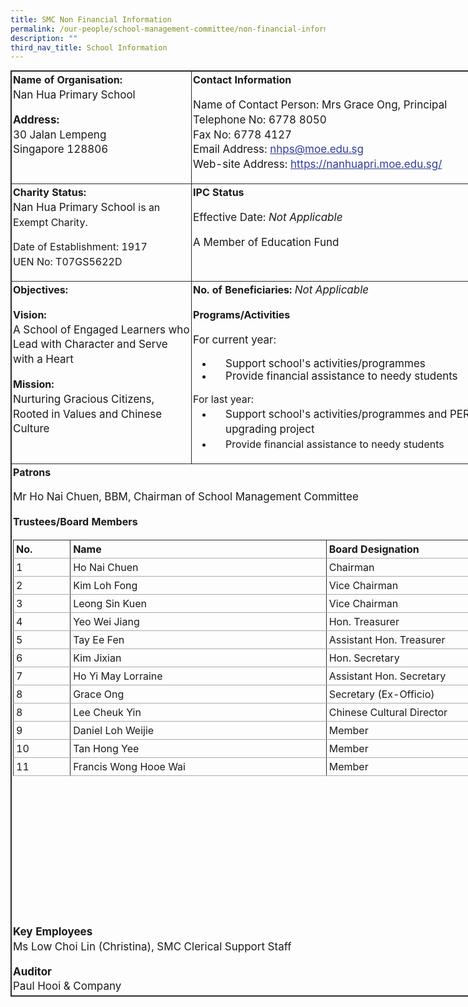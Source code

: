```yaml
---
title: SMC Non Financial Information
permalink: /our-people/school-management-committee/non-financial-information/
description: ""
third_nav_title: School Information
---
```

<table class="iveo_table ives_tab_dark" width="667" style="margin: 0px; outline: 0px; padding: 0px; border-collapse: collapse; border: 1px solid rgb(42, 42, 42); border-spacing: 1px; width: 747.766px;"><tbody class="" style="margin: 0px; outline: 0px; padding: 0px;"><tr class="" valign="top" style="margin: 0px; outline: 0px; padding: 0px;"><td width="288" class="" style="margin: 0px; outline: 0px; padding: 2px; text-align: center; border: 1px solid rgb(42, 42, 42); width: 290px;"><p class="" style="margin: 0px 0px 1em; outline: 0px; padding: 0px; line-height: 23.8px; text-align: left;"><b class="" style="margin: 0px; outline: 0px; padding: 0px;"><span lang="EN-GB" class="" style="margin: 0px; outline: 0px; padding: 0px;">Name of Organisation:<br style="margin: 0px; outline: 0px; padding: 0px;"></span></b><span style="margin: 0px; outline: 0px; padding: 0px; font-size: 1.0625rem;">Nan Hua Primary School</span></p><p class="" style="margin: 0px 0px 1em; outline: 0px; padding: 0px; line-height: 23.8px; text-align: left;"><b class="" style="margin: 0px; outline: 0px; padding: 0px; font-size: 1.0625rem;"><span lang="EN-GB" class="" style="margin: 0px; outline: 0px; padding: 0px;">Address:<br style="margin: 0px; outline: 0px; padding: 0px;"></span></b><span style="margin: 0px; outline: 0px; padding: 0px; font-size: 1.0625rem;">30 Jalan Lempeng<br style="margin: 0px; outline: 0px; padding: 0px;"></span><span style="margin: 0px; outline: 0px; padding: 0px; font-size: 1.0625rem;">Singapore 128806</span></p></td><td width="379" class="" style="margin: 0px; outline: 0px; padding: 2px; text-align: center; border: 1px solid rgb(42, 42, 42); width: 457px;"><p class="" style="margin: 0px 0px 1em; outline: 0px; padding: 0px; line-height: 23.8px; text-align: left;"><b class="" style="margin: 0px; outline: 0px; padding: 0px;"><span lang="EN-GB" class="" style="margin: 0px; outline: 0px; padding: 0px;">Contact Information</span></b></p><p class="" style="margin: 0px 0px 1em; outline: 0px; padding: 0px; line-height: 23.8px; text-align: left;"><span style="margin: 0px; outline: 0px; padding: 0px; font-size: 1.0625rem;"><span style="margin: 0px; outline: 0px; padding: 0px; font-weight: normal;">Name of Contact Person:&nbsp;</span>Mrs Grace Ong, Principal<br style="margin: 0px; outline: 0px; padding: 0px;"></span><span style="margin: 0px; outline: 0px; padding: 0px; font-size: 1.0625rem;">Telephone No: 6778 8050<br style="margin: 0px; outline: 0px; padding: 0px;"></span><span style="margin: 0px; outline: 0px; padding: 0px; font-size: 1.0625rem;">Fax No: 6778 4127<br style="margin: 0px; outline: 0px; padding: 0px;"></span><span style="margin: 0px; outline: 0px; padding: 0px; font-size: 1.0625rem;">Email Address:<span>&nbsp;</span><a href="mailto:nhps@moe.edu.sg" target="" style="margin: 0px; outline: 0px; padding: 0px; color: rgb(48, 61, 152);">nhps@moe.edu.sg</a><br style="margin: 0px; outline: 0px; padding: 0px;"></span><span style="margin: 0px; outline: 0px; padding: 0px; font-size: 1.0625rem;">Web-site Address:<span>&nbsp;</span><a href="https://nanhuapri.moe.edu.sg/" target="_blank" style="margin: 0px; outline: 0px; padding: 0px; color: rgb(48, 61, 152);">https://nanhuapri.moe.edu.sg/</a></span></p></td></tr><tr class="" valign="top" style="margin: 0px; outline: 0px; padding: 0px;"><td width="288" class="" style="margin: 0px; outline: 0px; padding: 2px; text-align: center; border: 1px solid rgb(42, 42, 42); width: 290px;"><p class="" style="margin: 0px 0px 1em; outline: 0px; padding: 0px; line-height: 23.8px; text-align: left;"><b class="" style="margin: 0px; outline: 0px; padding: 0px;"><span lang="EN-GB" class="" style="margin: 0px; outline: 0px; padding: 0px;">Charity Status:<br style="margin: 0px; outline: 0px; padding: 0px;"></span></b><span style="margin: 0px; outline: 0px; padding: 0px; font-size: 1.0625rem;">Nan Hua Primary School&nbsp;</span><span style="margin: 0px; outline: 0px; padding: 0px; text-align: center;">is an Exempt Charity.</span></p><p class="" style="margin: 0px 0px 1em; outline: 0px; padding: 0px; line-height: 23.8px; text-align: left;"><span style="margin: 0px; outline: 0px; padding: 0px; text-align: center;">Date of Establishment: 1917<br style="margin: 0px; outline: 0px; padding: 0px;">UEN No: T07GS5622D</span></p></td><td width="379" class="" style="margin: 0px; outline: 0px; padding: 2px; text-align: center; border: 1px solid rgb(42, 42, 42); width: 457px;"><p class="" style="margin: 0px 0px 1em; outline: 0px; padding: 0px; line-height: 23.8px; text-align: left;"><b class="" style="margin: 0px; outline: 0px; padding: 0px;"><span lang="EN-GB" class="" style="margin: 0px; outline: 0px; padding: 0px;">IPC Status</span></b></p><p class="" style="margin: 0px 0px 1em; outline: 0px; padding: 0px; line-height: 23.8px; text-align: left;"><span style="margin: 0px; outline: 0px; padding: 0px; font-size: 1.0625rem;"><span style="margin: 0px; outline: 0px; padding: 0px; font-weight: normal;">Effective Date:<span>&nbsp;</span><i style="margin: 0px; outline: 0px; padding: 0px;">Not Applicable</i></span></span></p><p class="" style="margin: 0px 0px 1em; outline: 0px; padding: 0px; line-height: 23.8px; text-align: left;"><span style="margin: 0px; outline: 0px; padding: 0px; font-size: 1.0625rem;"><span style="margin: 0px; outline: 0px; padding: 0px; font-weight: 400;">A Member of Education Fund</span></span></p></td></tr><tr class="" valign="top" style="margin: 0px; outline: 0px; padding: 0px;"><td width="288" class="" style="margin: 0px; outline: 0px; padding: 2px; text-align: center; border: 1px solid rgb(42, 42, 42); width: 290px;"><p class="" style="margin: 0px 0px 1em; outline: 0px; padding: 0px; line-height: 23.8px; text-align: left;"><b class="" style="margin: 0px; outline: 0px; padding: 0px;"><span lang="EN-GB" class="" style="margin: 0px; outline: 0px; padding: 0px;">Objectives:</span></b></p><p class="" style="margin: 0px 0px 1em; outline: 0px; padding: 0px; line-height: 23.8px; text-align: left;"><b class="" style="margin: 0px; outline: 0px; padding: 0px;"><span lang="EN-GB" class="" style="margin: 0px; outline: 0px; padding: 0px;">Vision:&nbsp;<br style="margin: 0px; outline: 0px; padding: 0px;"></span></b><span style="margin: 0px; outline: 0px; padding: 0px; font-size: 1.0625rem;">A School of Engaged Learners who Lead with Character and Serve with a Heart</span></p><p class="" style="margin: 0px 0px 1em; outline: 0px; padding: 0px; line-height: 23.8px; text-align: left;"><b class="" style="margin: 0px; outline: 0px; padding: 0px;"><span lang="EN-GB" class="" style="margin: 0px; outline: 0px; padding: 0px;">Mission:&nbsp;<br style="margin: 0px; outline: 0px; padding: 0px;"></span></b><span style="margin: 0px; outline: 0px; padding: 0px; text-align: center; font-size: 1.0625rem;">Nurturing Gracious Citizens, Rooted in Values and Chinese Culture</span></p></td><td width="379" class="" style="margin: 0px; outline: 0px; padding: 2px; text-align: center; border: 1px solid rgb(42, 42, 42); width: 457px;"><p class="" style="margin: 0px 0px 1em; outline: 0px; padding: 0px; line-height: 23.8px; text-align: left;"><b class="" style="margin: 0px; outline: 0px; padding: 0px;"><span lang="EN-GB" class="" style="margin: 0px; outline: 0px; padding: 0px;">No. of Beneficiaries:&nbsp;</span></b><i style="margin: 0px; outline: 0px; padding: 0px; font-size: 1.0625rem; font-weight: 400;">Not Applicable</i></p><p class="" style="margin: 0px 0px 1em; outline: 0px; padding: 0px; line-height: 23.8px; text-align: left;"><b class="" style="margin: 0px; outline: 0px; padding: 0px;"><span lang="EN-GB" class="" style="margin: 0px; outline: 0px; padding: 0px;">Programs/Activities</span></b></p><p class="" style="margin: 0px 0px 1em; outline: 0px; padding: 0px; line-height: 23.8px; text-align: left;"><b class="" style="margin: 0px; outline: 0px; padding: 0px;"><span lang="EN-GB" class="" style="margin: 0px; outline: 0px; padding: 0px;"><span style="margin: 0px; outline: 0px; padding: 0px; font-size: 1.0625rem; font-weight: normal;">For current year:<br style="margin: 0px; outline: 0px; padding: 0px;"></span></span></b></p><ul style="margin: 0px 0px 0.5em 2em; outline: 0px; padding: 0px;"><li style="margin: 0px; outline: 0px; padding: 0px 0px 0px 20px; text-align: left;"><b class="" style="margin: 0px; outline: 0px; padding: 0px;"><span style="margin: 0px; outline: 0px; padding: 0px; font-size: 1.0625rem; font-weight: normal;">Support school's activities/programmes</span></b></li><li style="margin: 0px; outline: 0px; padding: 0px 0px 0px 20px; text-align: left;"><b class="" style="margin: 0px; outline: 0px; padding: 0px;"><span style="margin: 0px; outline: 0px; padding: 0px; font-size: 1.0625rem; font-weight: normal;">Provide financial assistance to needy students</span></b></li></ul><p style="margin: 0px 0px 1em; outline: 0px; padding: 0px; line-height: 23.8px;"></p><p style="margin: 0px 0px 1em; outline: 0px; padding: 0px; line-height: 23.8px;"></p><div style="margin: 0px; outline: 0px; padding: 0px; line-height: 23.8px; text-align: left;">For last year:</div><div style="margin: 0px; outline: 0px; padding: 0px; line-height: 23.8px;"><ul style="margin: 0px 0px 0.5em 2em; outline: 0px; padding: 0px;"><li style="margin: 0px; outline: 0px; padding: 0px 0px 0px 20px; text-align: left;"><span style="margin: 0px; outline: 0px; padding: 0px; font-size: 1.0625rem;">Support school's activities/programmes and PERI upgrading project</span></li><li style="margin: 0px; outline: 0px; padding: 0px 0px 0px 20px; text-align: left;">Provide financial assistance to needy students<br style="margin: 0px; outline: 0px; padding: 0px;"></li></ul></div><p style="margin: 0px 0px 1em; outline: 0px; padding: 0px; line-height: 23.8px;"></p></td></tr><tr class="" valign="top" style="margin: 0px; outline: 0px; padding: 0px;"><td class="" colspan="2" style="margin: 0px; outline: 0px; padding: 2px; text-align: center; border: 1px solid rgb(42, 42, 42);"><p class="" style="margin: 0px 0px 1em; outline: 0px; padding: 0px; line-height: 23.8px; text-align: left;"><b class="" style="margin: 0px; outline: 0px; padding: 0px;"><span lang="EN-GB" class="" style="margin: 0px; outline: 0px; padding: 0px;">Patrons&nbsp;<br style="margin: 0px; outline: 0px; padding: 0px;"></span></b></p><div style="margin: 0px; outline: 0px; padding: 0px; line-height: 23.8px; text-align: left;"><span style="margin: 0px; outline: 0px; padding: 0px; font-weight: normal;"><span class="" style="margin: 0px; outline: 0px; padding: 0px;"><span style="margin: 0px; outline: 0px; padding: 0px; font-size: 1.0625rem; text-align: center;">Mr Ho Nai Chuen, BBM, Chairman of School Management Committee</span></span></span></div><p style="margin: 0px 0px 1em; outline: 0px; padding: 0px; line-height: 23.8px;"></p><p class="" style="margin: 0px 0px 1em; outline: 0px; padding: 0px; line-height: 23.8px; text-align: left;"><b class="" style="margin: 0px; outline: 0px; padding: 0px;"><span lang="EN-GB" class="" style="margin: 0px; outline: 0px; padding: 0px;">Trustees/Board Members</span></b><span class="" style="margin: 0px; outline: 0px; padding: 0px; font-size: 1.0625rem;"><span lang="EN-GB" class="" style="margin: 0px; outline: 0px; padding: 0px;">&nbsp;<br style="margin: 0px; outline: 0px; padding: 0px;"></span></span><span style="margin: 0px; outline: 0px; padding: 0px; font-size: 1.0625rem; font-weight: 400;"></span></p><table class="ive_eobj_center iveo_table ives_tab_simple" align="left" style="margin: auto; outline: 0px; padding: 0px; border-collapse: collapse; clear: both; border: none; width: 735px; height: 616px;"><tbody style="margin: 0px; outline: 0px; padding: 0px;"><tr style="margin: 0px; outline: 0px; padding: 0px;"><th style="margin: 0px; outline: 0px; padding: 4px; text-align: left; background-color: transparent; color: inherit; border-width: 1px; border-style: solid; border-color: rgb(42, 42, 42) rgb(42, 42, 42) rgb(170, 170, 170); border-image: initial; width: 85px;">No.</th><th style="margin: 0px; outline: 0px; padding: 4px; text-align: left; background-color: transparent; color: inherit; border-width: 1px; border-style: solid; border-color: rgb(42, 42, 42) rgb(42, 42, 42) rgb(170, 170, 170); border-image: initial; width: 418px;">Name</th><th style="margin: 0px; outline: 0px; padding: 4px; text-align: left; background-color: transparent; color: inherit; border-width: 1px; border-style: solid; border-color: rgb(42, 42, 42) rgb(42, 42, 42) rgb(170, 170, 170); border-image: initial; width: 231px;">Board Designation</th></tr><tr style="margin: 0px; outline: 0px; padding: 0px;"><td style="margin: 0px; outline: 0px; padding: 4px; text-align: left; border-width: 1px; border-style: solid; border-color: rgb(42, 42, 42) rgb(42, 42, 42) rgb(170, 170, 170); border-image: initial; background-color: transparent; color: inherit; width: 60px;">1</td><td style="margin: 0px; outline: 0px; padding: 4px; text-align: left; border-width: 1px; border-style: solid; border-color: rgb(42, 42, 42) rgb(42, 42, 42) rgb(170, 170, 170); border-image: initial; background-color: transparent; color: inherit; width: 60px;">Ho Nai Chuen</td><td style="margin: 0px; outline: 0px; padding: 4px; text-align: left; border-width: 1px; border-style: solid; border-color: rgb(42, 42, 42) rgb(42, 42, 42) rgb(170, 170, 170); border-image: initial; background-color: transparent; color: inherit; width: 60px;">Chairman</td></tr><tr style="margin: 0px; outline: 0px; padding: 0px;"><td style="margin: 0px; outline: 0px; padding: 4px; text-align: left; border-width: 1px; border-style: solid; border-color: rgb(42, 42, 42) rgb(42, 42, 42) rgb(170, 170, 170); border-image: initial; background-color: transparent; color: inherit; width: 60px;">2</td><td style="margin: 0px; outline: 0px; padding: 4px; text-align: left; border-width: 1px; border-style: solid; border-color: rgb(42, 42, 42) rgb(42, 42, 42) rgb(170, 170, 170); border-image: initial; background-color: transparent; color: inherit; width: 60px;">Kim Loh Fong</td><td style="margin: 0px; outline: 0px; padding: 4px; text-align: left; border-width: 1px; border-style: solid; border-color: rgb(42, 42, 42) rgb(42, 42, 42) rgb(170, 170, 170); border-image: initial; background-color: transparent; color: inherit; width: 60px;">Vice Chairman</td></tr><tr style="margin: 0px; outline: 0px; padding: 0px;"><td style="margin: 0px; outline: 0px; padding: 4px; text-align: left; border-width: 1px; border-style: solid; border-color: rgb(42, 42, 42) rgb(42, 42, 42) rgb(170, 170, 170); border-image: initial; background-color: transparent; color: inherit;">3</td><td style="margin: 0px; outline: 0px; padding: 4px; text-align: left; border-width: 1px; border-style: solid; border-color: rgb(42, 42, 42) rgb(42, 42, 42) rgb(170, 170, 170); border-image: initial; background-color: transparent; color: inherit;">Leong Sin Kuen</td><td style="margin: 0px; outline: 0px; padding: 4px; text-align: left; border-width: 1px; border-style: solid; border-color: rgb(42, 42, 42) rgb(42, 42, 42) rgb(170, 170, 170); border-image: initial; background-color: transparent; color: inherit;">Vice Chairman&nbsp;</td></tr><tr style="margin: 0px; outline: 0px; padding: 0px;"><td style="margin: 0px; outline: 0px; padding: 4px; text-align: left; border-width: 1px; border-style: solid; border-color: rgb(42, 42, 42) rgb(42, 42, 42) rgb(170, 170, 170); border-image: initial; background-color: transparent; color: inherit;">4</td><td style="margin: 0px; outline: 0px; padding: 4px; text-align: left; border-width: 1px; border-style: solid; border-color: rgb(42, 42, 42) rgb(42, 42, 42) rgb(170, 170, 170); border-image: initial; background-color: transparent; color: inherit;">Yeo Wei Jiang</td><td style="margin: 0px; outline: 0px; padding: 4px; text-align: left; border-width: 1px; border-style: solid; border-color: rgb(42, 42, 42) rgb(42, 42, 42) rgb(170, 170, 170); border-image: initial; background-color: transparent; color: inherit;">Hon. Treasurer&nbsp;</td></tr><tr style="margin: 0px; outline: 0px; padding: 0px;"><td style="margin: 0px; outline: 0px; padding: 4px; text-align: left; border-width: 1px; border-style: solid; border-color: rgb(42, 42, 42) rgb(42, 42, 42) rgb(170, 170, 170); border-image: initial; background-color: transparent; color: inherit;">5</td><td style="margin: 0px; outline: 0px; padding: 4px; text-align: left; border-width: 1px; border-style: solid; border-color: rgb(42, 42, 42) rgb(42, 42, 42) rgb(170, 170, 170); border-image: initial; background-color: transparent; color: inherit;">Tay Ee Fen</td><td style="margin: 0px; outline: 0px; padding: 4px; text-align: left; border-width: 1px; border-style: solid; border-color: rgb(42, 42, 42) rgb(42, 42, 42) rgb(170, 170, 170); border-image: initial; background-color: transparent; color: inherit;">Assistant Hon. Treasurer&nbsp;</td></tr><tr style="margin: 0px; outline: 0px; padding: 0px;"><td style="margin: 0px; outline: 0px; padding: 4px; text-align: left; border-width: 1px; border-style: solid; border-color: rgb(42, 42, 42) rgb(42, 42, 42) rgb(170, 170, 170); border-image: initial; background-color: transparent; color: inherit;">6</td><td style="margin: 0px; outline: 0px; padding: 4px; text-align: left; border-width: 1px; border-style: solid; border-color: rgb(42, 42, 42) rgb(42, 42, 42) rgb(170, 170, 170); border-image: initial; background-color: transparent; color: inherit;">Kim Jixian</td><td style="margin: 0px; outline: 0px; padding: 4px; text-align: left; border-width: 1px; border-style: solid; border-color: rgb(42, 42, 42) rgb(42, 42, 42) rgb(170, 170, 170); border-image: initial; background-color: transparent; color: inherit;">Hon. Secretary&nbsp;</td></tr><tr style="margin: 0px; outline: 0px; padding: 0px;"><td style="margin: 0px; outline: 0px; padding: 4px; text-align: left; border-width: 1px; border-style: solid; border-color: rgb(42, 42, 42) rgb(42, 42, 42) rgb(170, 170, 170); border-image: initial; background-color: transparent; color: inherit;">7</td><td style="margin: 0px; outline: 0px; padding: 4px; text-align: left; border-width: 1px; border-style: solid; border-color: rgb(42, 42, 42) rgb(42, 42, 42) rgb(170, 170, 170); border-image: initial; background-color: transparent; color: inherit;">Ho Yi May Lorraine</td><td style="margin: 0px; outline: 0px; padding: 4px; text-align: left; border-width: 1px; border-style: solid; border-color: rgb(42, 42, 42) rgb(42, 42, 42) rgb(170, 170, 170); border-image: initial; background-color: transparent; color: inherit;">Assistant Hon. Secretary&nbsp;</td></tr><tr style="margin: 0px; outline: 0px; padding: 0px;"><td style="margin: 0px; outline: 0px; padding: 4px; text-align: left; border-width: 1px; border-style: solid; border-color: rgb(42, 42, 42) rgb(42, 42, 42) rgb(170, 170, 170); border-image: initial; background-color: transparent; color: inherit;">8</td><td style="margin: 0px; outline: 0px; padding: 4px; text-align: left; border-width: 1px; border-style: solid; border-color: rgb(42, 42, 42) rgb(42, 42, 42) rgb(170, 170, 170); border-image: initial; background-color: transparent; color: inherit;">Grace Ong</td><td style="margin: 0px; outline: 0px; padding: 4px; text-align: left; border-width: 1px; border-style: solid; border-color: rgb(42, 42, 42) rgb(42, 42, 42) rgb(170, 170, 170); border-image: initial; background-color: transparent; color: inherit;">Secretary (Ex-Officio)&nbsp;</td></tr><tr style="margin: 0px; outline: 0px; padding: 0px;"><td style="margin: 0px; outline: 0px; padding: 4px; text-align: left; border-width: 1px; border-style: solid; border-color: rgb(42, 42, 42) rgb(42, 42, 42) rgb(170, 170, 170); border-image: initial; background-color: transparent; color: inherit;">8</td><td style="margin: 0px; outline: 0px; padding: 4px; text-align: left; border-width: 1px; border-style: solid; border-color: rgb(42, 42, 42) rgb(42, 42, 42) rgb(170, 170, 170); border-image: initial; background-color: transparent; color: inherit;">Lee Cheuk Yin</td><td style="margin: 0px; outline: 0px; padding: 4px; text-align: left; border-width: 1px; border-style: solid; border-color: rgb(42, 42, 42) rgb(42, 42, 42) rgb(170, 170, 170); border-image: initial; background-color: transparent; color: inherit;">Chinese Cultural Director&nbsp;</td></tr><tr style="margin: 0px; outline: 0px; padding: 0px;"><td style="margin: 0px; outline: 0px; padding: 4px; text-align: left; border-width: 1px; border-style: solid; border-color: rgb(42, 42, 42) rgb(42, 42, 42) rgb(170, 170, 170); border-image: initial; background-color: transparent; color: inherit;">9</td><td style="margin: 0px; outline: 0px; padding: 4px; text-align: left; border-width: 1px; border-style: solid; border-color: rgb(42, 42, 42) rgb(42, 42, 42) rgb(170, 170, 170); border-image: initial; background-color: transparent; color: inherit;">Daniel Loh Weijie</td><td style="margin: 0px; outline: 0px; padding: 4px; text-align: left; border-width: 1px; border-style: solid; border-color: rgb(42, 42, 42) rgb(42, 42, 42) rgb(170, 170, 170); border-image: initial; background-color: transparent; color: inherit;">Member&nbsp;</td></tr><tr style="margin: 0px; outline: 0px; padding: 0px;"><td style="margin: 0px; outline: 0px; padding: 4px; text-align: left; border-width: 1px; border-style: solid; border-color: rgb(42, 42, 42) rgb(42, 42, 42) rgb(170, 170, 170); border-image: initial; background-color: transparent; color: inherit;">10</td><td style="margin: 0px; outline: 0px; padding: 4px; text-align: left; border-width: 1px; border-style: solid; border-color: rgb(42, 42, 42) rgb(42, 42, 42) rgb(170, 170, 170); border-image: initial; background-color: transparent; color: inherit;">Tan Hong Yee</td><td style="margin: 0px; outline: 0px; padding: 4px; text-align: left; border-width: 1px; border-style: solid; border-color: rgb(42, 42, 42) rgb(42, 42, 42) rgb(170, 170, 170); border-image: initial; background-color: transparent; color: inherit;">Member&nbsp;</td></tr><tr style="margin: 0px; outline: 0px; padding: 0px;"><td style="margin: 0px; outline: 0px; padding: 4px; text-align: left; border-width: 1px; border-style: solid; border-color: rgb(42, 42, 42) rgb(42, 42, 42) rgb(170, 170, 170); border-image: initial; background-color: transparent; color: inherit;">11</td><td style="margin: 0px; outline: 0px; padding: 4px; text-align: left; border-width: 1px; border-style: solid; border-color: rgb(42, 42, 42) rgb(42, 42, 42) rgb(170, 170, 170); border-image: initial; background-color: transparent; color: inherit;">Francis Wong Hooe Wai</td><td style="margin: 0px; outline: 0px; padding: 4px; text-align: left; border-width: 1px; border-style: solid; border-color: rgb(42, 42, 42) rgb(42, 42, 42) rgb(170, 170, 170); border-image: initial; background-color: transparent; color: inherit;">Member&nbsp;</td></tr></tbody></table><br style="margin: 0px; outline: 0px; padding: 0px;"><br style="margin: 0px; outline: 0px; padding: 0px;"><br style="margin: 0px; outline: 0px; padding: 0px;"><br style="margin: 0px; outline: 0px; padding: 0px;"><br style="margin: 0px; outline: 0px; padding: 0px;"><br style="margin: 0px; outline: 0px; padding: 0px;"><br style="margin: 0px; outline: 0px; padding: 0px;"><br style="margin: 0px; outline: 0px; padding: 0px;"><br style="margin: 0px; outline: 0px; padding: 0px;"><br style="margin: 0px; outline: 0px; padding: 0px;"><br style="margin: 0px; outline: 0px; padding: 0px;"><br style="margin: 0px; outline: 0px; padding: 0px;"><br style="margin: 0px; outline: 0px; padding: 0px;"><br style="margin: 0px; outline: 0px; padding: 0px;"><br style="margin: 0px; outline: 0px; padding: 0px;"><br style="margin: 0px; outline: 0px; padding: 0px;"><div style="margin: 0px; outline: 0px; padding: 0px; line-height: 23.8px; text-align: left;"><b class="" style="margin: 0px; outline: 0px; padding: 0px; font-size: 1.0625rem;"><span lang="EN-GB" class="" style="margin: 0px; outline: 0px; padding: 0px;">Key Employees</span></b><br style="margin: 0px; outline: 0px; padding: 0px;"></div><p class="" style="margin: 0px 0px 1em; outline: 0px; padding: 0px; line-height: 23.8px; text-align: left;"><span style="margin: 0px; outline: 0px; padding: 0px; font-size: 1.0625rem;"><span style="margin: 0px; outline: 0px; padding: 0px; font-weight: normal;">Ms Low Choi Lin (Christina), SMC Clerical Support Staff</span></span></p><div style="margin: 0px; outline: 0px; padding: 0px; line-height: 23.8px; text-align: left;"><b class="" style="margin: 0px; outline: 0px; padding: 0px; font-size: 1.0625rem;"><span lang="EN-GB" class="" style="margin: 0px; outline: 0px; padding: 0px;">Auditor</span></b><br style="margin: 0px; outline: 0px; padding: 0px;"></div><div style="margin: 0px; outline: 0px; padding: 0px; line-height: 23.8px; text-align: left;"><b class="" style="margin: 0px; outline: 0px; padding: 0px; font-size: 1.0625rem;"><span lang="EN-GB" class="" style="margin: 0px; outline: 0px; padding: 0px;"><span style="margin: 0px; outline: 0px; padding: 0px; font-weight: 400;">Paul Hooi &amp; Company</span></span></b></div></td></tr></tbody></table>